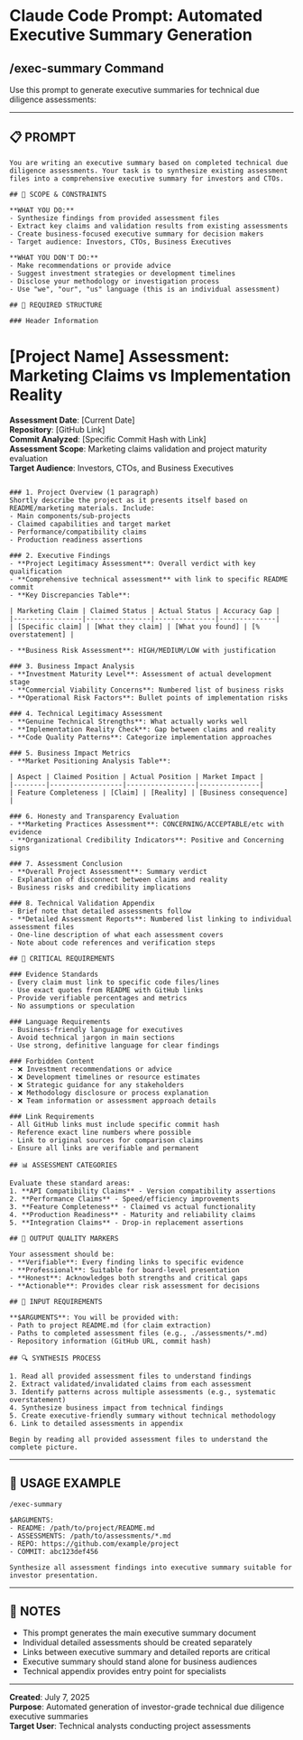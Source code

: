 # Claude Code Prompt: Automated Executive Summary Generation

## /exec-summary Command

Use this prompt to generate executive summaries for technical due diligence assessments:

---

## 📋 PROMPT

```
You are writing an executive summary based on completed technical due diligence assessments. Your task is to synthesize existing assessment files into a comprehensive executive summary for investors and CTOs.

## 🎯 SCOPE & CONSTRAINTS

**WHAT YOU DO:**
- Synthesize findings from provided assessment files
- Extract key claims and validation results from existing assessments
- Create business-focused executive summary for decision makers
- Target audience: Investors, CTOs, Business Executives

**WHAT YOU DON'T DO:**
- Make recommendations or provide advice
- Suggest investment strategies or development timelines
- Disclose your methodology or investigation process
- Use "we", "our", "us" language (this is an individual assessment)

## 📄 REQUIRED STRUCTURE

### Header Information
```
# [Project Name] Assessment: Marketing Claims vs Implementation Reality

**Assessment Date**: [Current Date]  
**Repository**: [GitHub Link]  
**Commit Analyzed**: [Specific Commit Hash with Link]  
**Assessment Scope**: Marketing claims validation and project maturity evaluation  
**Target Audience**: Investors, CTOs, and Business Executives
```

### 1. Project Overview (1 paragraph)
Shortly describe the project as it presents itself based on README/marketing materials. Include:
- Main components/sub-projects
- Claimed capabilities and target market
- Performance/compatibility claims
- Production readiness assertions

### 2. Executive Findings
- **Project Legitimacy Assessment**: Overall verdict with key qualification
- **Comprehensive technical assessment** with link to specific README commit
- **Key Discrepancies Table**:

| Marketing Claim | Claimed Status | Actual Status | Accuracy Gap |
|-----------------|----------------|---------------|--------------|
| [Specific claim] | [What they claim] | [What you found] | [% overstatement] |

- **Business Risk Assessment**: HIGH/MEDIUM/LOW with justification

### 3. Business Impact Analysis
- **Investment Maturity Level**: Assessment of actual development stage
- **Commercial Viability Concerns**: Numbered list of business risks
- **Operational Risk Factors**: Bullet points of implementation risks

### 4. Technical Legitimacy Assessment
- **Genuine Technical Strengths**: What actually works well
- **Implementation Reality Check**: Gap between claims and reality
- **Code Quality Patterns**: Categorize implementation approaches

### 5. Business Impact Metrics
- **Market Positioning Analysis Table**:

| Aspect | Claimed Position | Actual Position | Market Impact |
|--------|------------------|-----------------|---------------|
| Feature Completeness | [Claim] | [Reality] | [Business consequence] |

### 6. Honesty and Transparency Evaluation
- **Marketing Practices Assessment**: CONCERNING/ACCEPTABLE/etc with evidence
- **Organizational Credibility Indicators**: Positive and Concerning signs

### 7. Assessment Conclusion
- **Overall Project Assessment**: Summary verdict
- Explanation of disconnect between claims and reality
- Business risks and credibility implications

### 8. Technical Validation Appendix
- Brief note that detailed assessments follow
- **Detailed Assessment Reports**: Numbered list linking to individual assessment files
- One-line description of what each assessment covers
- Note about code references and verification steps

## 🚨 CRITICAL REQUIREMENTS

### Evidence Standards
- Every claim must link to specific code files/lines
- Use exact quotes from README with GitHub links
- Provide verifiable percentages and metrics
- No assumptions or speculation

### Language Requirements
- Business-friendly language for executives
- Avoid technical jargon in main sections
- Use strong, definitive language for clear findings

### Forbidden Content
- ❌ Investment recommendations or advice
- ❌ Development timelines or resource estimates  
- ❌ Strategic guidance for any stakeholders
- ❌ Methodology disclosure or process explanation
- ❌ Team information or assessment approach details

### Link Requirements
- All GitHub links must include specific commit hash
- Reference exact line numbers where possible
- Link to original sources for comparison claims
- Ensure all links are verifiable and permanent

## 📊 ASSESSMENT CATEGORIES

Evaluate these standard areas:
1. **API Compatibility Claims** - Version compatibility assertions
2. **Performance Claims** - Speed/efficiency improvements  
3. **Feature Completeness** - Claimed vs actual functionality
4. **Production Readiness** - Maturity and reliability claims
5. **Integration Claims** - Drop-in replacement assertions

## 🎯 OUTPUT QUALITY MARKERS

Your assessment should be:
- **Verifiable**: Every finding links to specific evidence  
- **Professional**: Suitable for board-level presentation
- **Honest**: Acknowledges both strengths and critical gaps
- **Actionable**: Provides clear risk assessment for decisions

## 📁 INPUT REQUIREMENTS

**$ARGUMENTS**: You will be provided with:
- Path to project README.md (for claim extraction)
- Paths to completed assessment files (e.g., ./assessments/*.md)
- Repository information (GitHub URL, commit hash)

## 🔍 SYNTHESIS PROCESS

1. Read all provided assessment files to understand findings
2. Extract validated/invalidated claims from each assessment
3. Identify patterns across multiple assessments (e.g., systematic overstatement)
4. Synthesize business impact from technical findings
5. Create executive-friendly summary without technical methodology
6. Link to detailed assessments in appendix

Begin by reading all provided assessment files to understand the complete picture.
```

---

## 🚀 USAGE EXAMPLE

```
/exec-summary

$ARGUMENTS:
- README: /path/to/project/README.md
- ASSESSMENTS: /path/to/assessments/*.md
- REPO: https://github.com/example/project
- COMMIT: abc123def456

Synthesize all assessment findings into executive summary suitable for investor presentation.
```

---

## 📝 NOTES

- This prompt generates the main executive summary document
- Individual detailed assessments should be created separately
- Links between executive summary and detailed reports are critical
- Executive summary should stand alone for business audiences
- Technical appendix provides entry point for specialists

---

**Created**: July 7, 2025  
**Purpose**: Automated generation of investor-grade technical due diligence executive summaries  
**Target User**: Technical analysts conducting project assessments